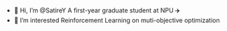 - 👋 Hi, I’m @SatireY A first-year graduate student at NPU ✈️
- 👀 I’m interested Reinforcement Learning on muti-objective optimization

<!---
SatireY/SatireY is a ✨ special ✨ repository because its `README.md` (this file) appears on your GitHub profile.
You can click the Preview link to take a look at your changes.
--->
